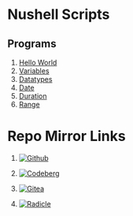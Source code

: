 # Nushell Scripts 

## Programs 

1. [Hello World](hello_world.nu)
2. [Variables](variables.nu)
3. [Datatypes](data_types.nu)
4. [Date](current_date.nu)
5. [Duration](duration_print.nu)
6. [Range](range.nu)

# Repo Mirror Links 

1. [![Github](https://img.shields.io/badge/GitHub-181717.svg?style=for-the-badge&logo=GitHub&logoColor=white)](https://github.com/Vaishnav-Sabari-Girish/Nushell_Scripts)

2. [![Codeberg](https://img.shields.io/badge/Codeberg-2185D0.svg?style=for-the-badge&logo=Codeberg&logoColor=white)](https://codeberg.org/Vaishnav-Sabari-Girish/Nushell_Scripts)

3. [![Gitea](https://img.shields.io/badge/Gitea-609926.svg?style=for-the-badge&logo=Gitea&logoColor=white)](https://gitea.com/Vaishnav-Sabari-Girish/Nushell_Scripts)

4. [![Radicle](https://img.shields.io/badge/Radicle-7677CA.svg?style=for-the-badge&logo=Radicle&logoColor=white)](https://app.radicle.xyz/nodes/ash.radicle.garden/rad:z25HyfHiKF79wjVoT6v2TUJKmEW4B)
